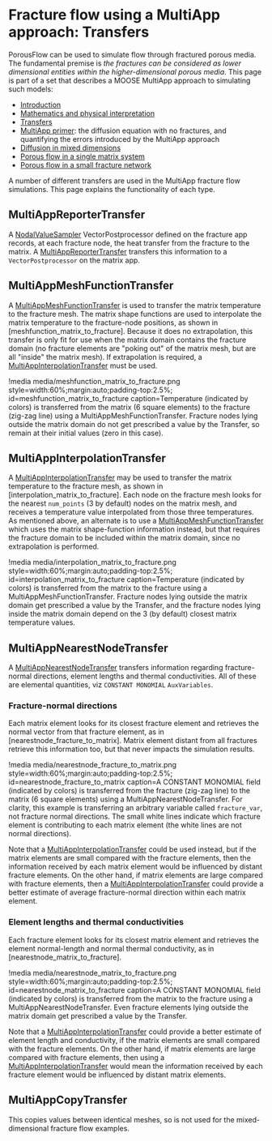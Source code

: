 # Fracture flow using a MultiApp approach: Transfers

PorousFlow can be used to simulate flow through fractured porous media.  The fundamental premise is *the fractures can be considered as lower dimensional entities within the higher-dimensional porous media*.  This page is part of a set that describes a MOOSE MultiApp approach to simulating such models:

- [Introduction](multiapp_fracture_flow_introduction.md)
- [Mathematics and physical interpretation](multiapp_fracture_flow_equations.md)
- [Transfers](multiapp_fracture_flow_transfers.md)
- [MultiApp primer](multiapp_fracture_flow_primer.md): the diffusion equation with no fractures, and quantifying the errors introduced by the MultiApp approach
- [Diffusion in mixed dimensions](multiapp_fracture_flow_diffusion.md)
- [Porous flow in a single matrix system](multiapp_fracture_flow_PorousFlow_2D.md)
- [Porous flow in a small fracture network](multiapp_fracture_flow_PorousFlow_3D.md)

A number of different transfers are used in the MultiApp fracture flow simulations.  This page explains the functionality of each type.

## MultiAppReporterTransfer

A [NodalValueSampler](NodalValueSampler.md) VectorPostprocessor defined on the fracture app records, at each fracture node, the heat transfer from the fracture to the matrix.  A [MultiAppReporterTransfer](MultiAppReporterTransfer.md) transfers this information to a `VectorPostprocessor` on the matrix app.


## MultiAppMeshFunctionTransfer

A [MultiAppMeshFunctionTransfer](MultiAppMeshFunctionTransfer.md) is used to transfer the matrix temperature to the fracture mesh.  The matrix shape functions are used to interpolate the matrix temperature to the fracture-node positions, as shown in [meshfunction_matrix_to_fracture].  Because it does no extrapolation, this transfer is only fit for use when the matrix domain contains the fracture domain (no fracture elements are "poking out" of the matrix mesh, but are all "inside" the matrix mesh).  If extrapolation is required, a [MultiAppInterpolationTransfer](MultiAppInterpolationTransfer.md) must be used.

!media media/meshfunction_matrix_to_fracture.png
	style=width:60%;margin:auto;padding-top:2.5%;
	id=meshfunction_matrix_to_fracture
	caption=Temperature (indicated by colors) is transferred from the matrix (6 square elements) to the fracture (zig-zag line) using a MultiAppMeshFunctionTransfer.  Fracture nodes lying outside the matrix domain do not get prescribed a value by the Transfer, so remain at their initial values (zero in this case).

## MultiAppInterpolationTransfer

A [MultiAppInterpolationTransfer](MultiAppInterpolationTransfer.md) may be used to transfer the matrix temperature to the fracture mesh, as shown in [interpolation_matrix_to_fracture].  Each node on the fracture mesh looks for the nearest `num_points` (3 by default) nodes on the matrix mesh, and receives a temperature value interpolated from those three temperatures.  As mentioned above, an alternate is to use a [MultiAppMeshFunctionTransfer](MultiAppMeshFunctionTransfer.md) which uses the matrix shape-function information instead, but that requires the fracture domain to be included within the matrix domain, since no extrapolation is performed.

!media media/interpolation_matrix_to_fracture.png
	style=width:60%;margin:auto;padding-top:2.5%;
	id=interpolation_matrix_to_fracture
	caption=Temperature (indicated by colors) is transferred from the matrix to the fracture using a MultiAppMeshFunctionTransfer.  Fracture nodes lying outside the matrix domain get prescribed a value by the Transfer, and the fracture nodes lying inside the matrix domain depend on the 3 (by default) closest matrix temperature values.

## MultiAppNearestNodeTransfer

A [MultiAppNearestNodeTransfer](MultiAppNearestNodeTransfer.md) transfers information regarding fracture-normal directions, element lengths and thermal conductivities.  All of these are elemental quantities, viz `CONSTANT MONOMIAL` `AuxVariables`.

### Fracture-normal directions

Each matrix element looks for its closest fracture element and retrieves the normal vector from that fracture element, as in [nearestnode_fracture_to_matrix].  Matrix element distant from all fractures retrieve this information too, but that never impacts the simulation results.

!media media/nearestnode_fracture_to_matrix.png
	style=width:60%;margin:auto;padding-top:2.5%;
	id=nearestnode_fracture_to_matrix
	caption=A CONSTANT MONOMIAL field (indicated by colors) is transferred from the fracture (zig-zag line) to the matrix (6 square elements) using a MultiAppNearestNodeTransfer.  For clarity, this example is transferring an arbitrary variable called `fracture_var`, not fracture normal directions.  The small white lines indicate which fracture element is contributing to each matrix element (the white lines are not normal directions).


Note that a [MultiAppInterpolationTransfer](MultiAppInterpolationTransfer.md) could be used instead, but if the matrix elements are small compared with the fracture elements, then the information received by each matrix element would be influenced by distant fracture elements.  On the other hand, if matrix elements are large compared with fracture elements, then a [MultiAppInterpolationTransfer](MultiAppInterpolationTransfer.md) could provide a better estimate of average fracture-normal direction within each matrix element.

### Element lengths and thermal conductivities

Each fracture element looks for its closest matrix element and retrieves the element normal-length and normal thermal conductivity, as in [nearestnode_matrix_to_fracture].

!media media/nearestnode_matrix_to_fracture.png
	style=width:60%;margin:auto;padding-top:2.5%;
	id=nearestnode_matrix_to_fracture
	caption=A CONSTANT MONOMIAL field (indicated by colors) is transferred from the matrix to the fracture using a MultiAppNearestNodeTransfer.  Even fracture elements lying outside the matrix domain get prescribed a value by the Transfer.

Note that a [MultiAppInterpolationTransfer](MultiAppInterpolationTransfer.md) could provide a better estimate of element length and conductivity, if the matrix elements are small compared with the fracture elements.  On the other hand, if matrix elements are large compared with fracture elements, then using a [MultiAppInterpolationTransfer](MultiAppInterpolationTransfer.md) would mean the information received by each fracture element would be influenced by distant matrix elements.

## MultiAppCopyTransfer

This copies values between identical meshes, so is not used for the mixed-dimensional fracture flow examples.
